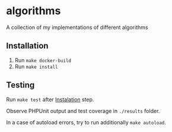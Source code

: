 # algorithms
A collection of my implementations of different algorithms

## Installation

1. Run `make docker-build`
2. Run `make install`

## Testing

Run `make test` after [Instalation](#Installation) step.

Observe PHPUnit output and test coverage in `./results` folder.

In a case of autoload errors, try to run additionally `make autoload`.
